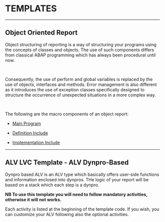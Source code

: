 # TEMPLATES

---

## Object Oriented Report

Object structuring of reporting is a way of structuring your programs using the concepts of classes and objects. The use of such components differs from classical ABAP programming which has always been procedural until now.

<br>

Consequently, the use of perform and global variables is replaced by the use of objects, interfaces and methods.
Error management is also different as it introduces the use of exception classes specifically designed to structure the occurrence of unexpected situations in a more complex way.

<br>

The following are the macro components of an object report:
- [Main Program](https://github.com/avorio-dev/S4ZAG/blob/main/ZAG_TEMPLATES/OO_REPORT/ZAG_OO_REPORT.abap)

- [Definition Include](https://github.com/avorio-dev/S4ZAG/blob/main/ZAG_TEMPLATES/OO_REPORT/ZAG_OO_REPORT_DEF.abap)

- [Implementation Include](https://github.com/avorio-dev/S4ZAG/blob/main/ZAG_TEMPLATES/OO_REPORT/ZAG_OO_REPORT_IMP.abap)

---

## ALV LVC Template - ALV Dynpro-Based

Dynpro based ALV is an ALV type which basically offers user-side functions and information enclosed into dynpros. THe logic of your report will be based on a stack which each step is a dynpro.

**NB To use this template you will need to follow mandatory activities, otherwise it will not works.**

Each activity is listed at the beginning of the template code.
If you wish, you can customize your ALV following also the optional activities.